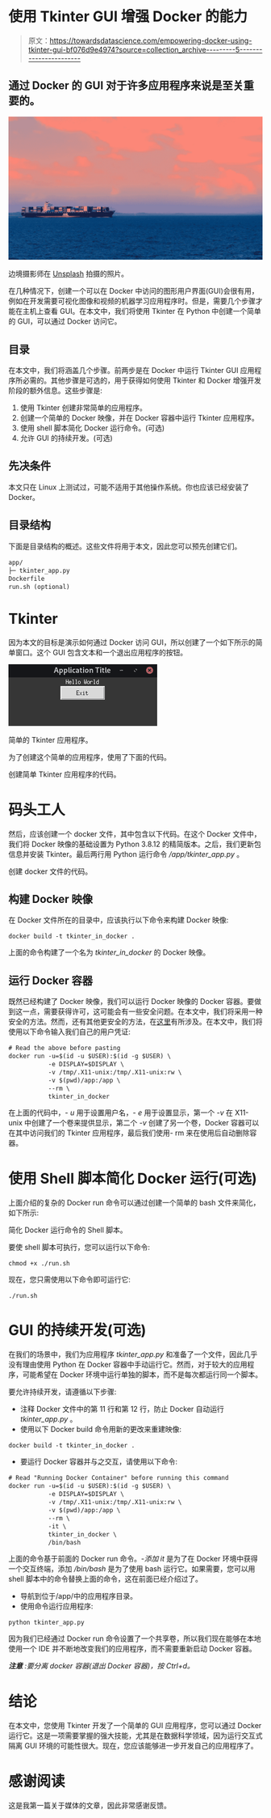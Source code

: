 # 使用 Tkinter GUI 增强 Docker 的能力

> 原文：<https://towardsdatascience.com/empowering-docker-using-tkinter-gui-bf076d9e4974?source=collection_archive---------5----------------------->

## 通过 Docker 的 GUI 对于许多应用程序来说是至关重要的。

![](img/9752bc268953d213f43f35f03318a384.png)

边境摄影师在 [Unsplash](https://unsplash.com) 拍摄的照片。

在几种情况下，创建一个可以在 Docker 中访问的图形用户界面(GUI)会很有用，例如在开发需要可视化图像和视频的机器学习应用程序时。但是，需要几个步骤才能在主机上查看 GUI。在本文中，我们将使用 Tkinter 在 Python 中创建一个简单的 GUI，可以通过 Docker 访问它。

## 目录

在本文中，我们将涵盖几个步骤。前两步是在 Docker 中运行 Tkinter GUI 应用程序所必需的。其他步骤是可选的，用于获得如何使用 Tkinter 和 Docker 增强开发阶段的额外信息。这些步骤是:

1.  使用 Tkinter 创建非常简单的应用程序。
2.  创建一个简单的 Docker 映像，并在 Docker 容器中运行 Tkinter 应用程序。
3.  使用 shell 脚本简化 Docker 运行命令。(可选)
4.  允许 GUI 的持续开发。(可选)

## 先决条件

本文只在 Linux 上测试过，可能不适用于其他操作系统。你也应该已经安装了 Docker。

## 目录结构

下面是目录结构的概述。这些文件将用于本文，因此您可以预先创建它们。

```
app/
├─ tkinter_app.py
Dockerfile
run.sh (optional)
```

# Tkinter

因为本文的目标是演示如何通过 Docker 访问 GUI，所以创建了一个如下所示的简单窗口。这个 GUI 包含文本和一个退出应用程序的按钮。

![](img/6a2ece67dc87f8f610493254f23a3583.png)

简单的 Tkinter 应用程序。

为了创建这个简单的应用程序，使用了下面的代码。

创建简单 Tkinter 应用程序的代码。

# 码头工人

然后，应该创建一个 docker 文件，其中包含以下代码。在这个 Docker 文件中，我们将 Docker 映像的基础设置为 Python 3.8.12 的精简版本。之后，我们更新包信息并安装 Tkinter。最后两行用 Python 运行命令 */app/tkinter_app.py* 。

创建 docker 文件的代码。

## 构建 Docker 映像

在 Docker 文件所在的目录中，应该执行以下命令来构建 Docker 映像:

```
docker build -t tkinter_in_docker .
```

上面的命令构建了一个名为 *tkinter_in_docker* 的 Docker 映像。

## 运行 Docker 容器

既然已经构建了 Docker 映像，我们可以运行 Docker 映像的 Docker 容器。要做到这一点，需要获得许可，这可能会有一些安全问题。在本文中，我们将采用一种安全的方法。然而，还有其他更安全的方法，在[这里](http://wiki.ros.org/docker/Tutorials/GUI#The_simple_way)有所涉及。在本文中，我们将使用以下命令输入我们自己的用户凭证:

```
# Read the above before pasting
docker run -u=$(id -u $USER):$(id -g $USER) \
           -e DISPLAY=$DISPLAY \
           -v /tmp/.X11-unix:/tmp/.X11-unix:rw \
           -v $(pwd)/app:/app \
           --rm \
           tkinter_in_docker
```

在上面的代码中，- *u* 用于设置用户名，- *e* 用于设置显示，第一个 *-v* 在 X11-unix 中创建了一个卷来提供显示，第二个 *-v* 创建了另一个卷，Docker 容器可以在其中访问我们的 Tkinter 应用程序，最后我们使用- rm 来在使用后自动删除容器。

# 使用 Shell 脚本简化 Docker 运行(可选)

上面介绍的复杂的 Docker run 命令可以通过创建一个简单的 bash 文件来简化，如下所示:

简化 Docker 运行命令的 Shell 脚本。

要使 shell 脚本可执行，您可以运行以下命令:

```
chmod +x ./run.sh
```

现在，您只需使用以下命令即可运行它:

```
./run.sh
```

# GUI 的持续开发(可选)

在我们的场景中，我们为应用程序 *tkinter_app.py* 和准备了一个文件，因此几乎没有理由使用 Python 在 Docker 容器中手动运行它。然而，对于较大的应用程序，可能希望在 Docker 环境中运行单独的脚本，而不是每次都运行同一个脚本。

要允许持续开发，请遵循以下步骤:

*   注释 Docker 文件中的第 11 行和第 12 行，防止 Docker 自动运行 *tkinter_app.py* 。
*   使用以下 Docker build 命令用新的更改来重建映像:

```
docker build -t tkinter_in_docker .
```

*   要运行 Docker 容器并与之交互，请使用以下命令:

```
# Read "Running Docker Container" before running this command
docker run -u=$(id -u $USER):$(id -g $USER) \
           -e DISPLAY=$DISPLAY \
           -v /tmp/.X11-unix:/tmp/.X11-unix:rw \
           -v $(pwd)/app:/app \
           --rm \
           -it \
           tkinter_in_docker \
           /bin/bash
```

上面的命令基于前面的 Docker run 命令。*-添加 it* 是为了在 Docker 环境中获得一个交互终端，添加 */bin/bash* 是为了使用 bash 运行它。如果需要，您可以用 shell 脚本中的命令替换上面的命令，这在前面已经介绍过了。

*   导航到位于/app/中的应用程序目录。
*   使用命令运行应用程序:

```
python tkinter_app.py
```

因为我们已经通过 Docker run 命令设置了一个共享卷，所以我们现在能够在本地使用一个 IDE 并不断地改变我们的应用程序，而不需要重新启动 Docker 容器。

***注意*** *:要分离 docker 容器(退出 Docker 容器)，按 Ctrl+d。*

# 结论

在本文中，您使用 Tkinter 开发了一个简单的 GUI 应用程序，您可以通过 Docker 运行它。这是一项需要掌握的强大技能，尤其是在数据科学领域，因为运行交互式隔离 GUI 环境的可能性很大。现在，您应该能够进一步开发自己的应用程序了。

# 感谢阅读

这是我第一篇关于媒体的文章，因此非常感谢反馈。